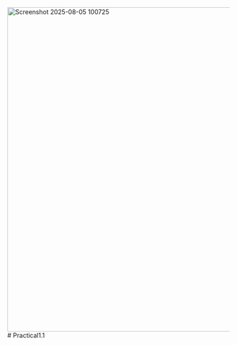 <img width="1524" height="737" alt="Screenshot 2025-08-05 100725" src="https://github.com/user-attachments/assets/ab2dd758-6a20-40bd-a737-71b67e3d0050" />
# Practical1.1
